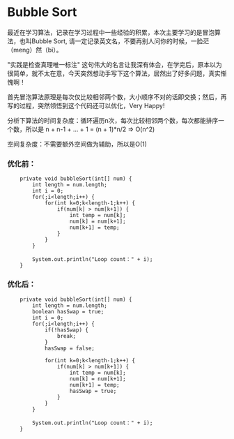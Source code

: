 # Bubble Sort
   最近在学习算法，记录在学习过程中一些经验的积累，本次主要学习的是冒泡算法，也叫Bubble Sort, 请一定记录英文名，不要再别人问你的时候，一脸茫（meng）然（bi）。
   
   "实践是检查真理唯一标注" 这句伟大的名言让我深有体会，在学完后，原本以为很简单，就不太在意，今天突然想动手写下这个算法，居然出了好多问题，真实惭愧啊！
   
   首先冒泡算法原理是每次仅比较相邻两个数，大小顺序不对的话即交换；然后，再写的过程，突然领悟到这个代码还可以优化，Very Happy!
   
   分析下算法的时间复杂度：循环遍历n次，每次比较相邻两个数，每次都能排序一个数，所以是 n + n-1 + ... + 1 = (n + 1)*n/2 => O(n^2)
   
   空间复杂度：不需要额外空间做为辅助，所以是O(1)

### 优化前：
```
	private void bubbleSort(int[] num) {
		int length = num.length;
		int i = 0;
		for(;i<length;i++) {
			for(int k=0;k<length-1;k++) {
				if(num[k] > num[k+1]) {
					int temp = num[k];
					num[k] = num[k+1];
					num[k+1] = temp;
				}
			}
		}
		
		System.out.println("Loop count：" + i);
	}
```

### 优化后：
```
	private void bubbleSort(int[] num) {
		int length = num.length;
		boolean hasSwap = true;
		int i = 0;
		for(;i<length;i++) {
			if(!hasSwap) {
				break;
			}
			hasSwap = false;
		
			for(int k=0;k<length-1;k++) {
				if(num[k] > num[k+1]) {
					int temp = num[k];
					num[k] = num[k+1];
					num[k+1] = temp;
					hasSwap = true;
				}
			}
		}
		
		System.out.println("Loop count：" + i);
	}
```
